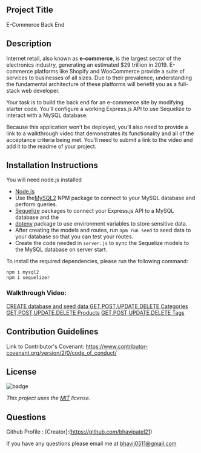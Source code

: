 ## Project Title

E-Commerce Back End

## Description


Internet retail, also known as **e-commerce**, is the largest sector of the electronics industry, generating an estimated $29 trillion in 2019. E-commerce platforms like Shopify and WooCommerce provide a suite of services to businesses of all sizes. Due to their prevalence, understanding the fundamental architecture of these platforms will benefit you as a full-stack web developer.

Your task is to build the back end for an e-commerce site by modifying starter code. You’ll configure a working Express.js API to use Sequelize to interact with a MySQL database.

Because this application won’t be deployed, you’ll also need to provide a link to a walkthrough video that demonstrates its functionality and all of the acceptance criteria being met. You’ll need to submit a link to the video and add it to the readme of your project.

## Installation Instructions

You will need node.js installed 
* [Node.js](https://en.wikipedia.org/wiki/Node.js)
* Use the[MySQL2](https://www.npmjs.com/package/mysql2) NPM package to connect to your MySQL database and perform queries.
* [Sequelize](https://www.npmjs.com/package/sequelize) packages to connect your Express.js API to a MySQL database and the 
* [dotenv](https://www.npmjs.com/package/dotenv) package to use environment variables to store sensitive data.
* After creating the models and routes, run `npm run seed` to seed data to your database so that you can test your routes.
* Create the code needed in `server.js` to sync the Sequelize models to the MySQL database on server start.



To install the required dependencies, please run the following command:

```
npm i mysql2
npm i sequelizer

```


### Walkthrough Video: 


[CREATE database and seed data ](https://drive.google.com/file/d/1zWIbsiruCbIgKUnomxm0ZyWXaeC1fGwR/view)
[GET,POST,UPDATE,DELETE Categories ](https://drive.google.com/file/d/1YuSX5v5ZFnd5OH8ERKI1QCeYRfkzftus/view)
[GET,POST,UPDATE,DELETE Products](https://drive.google.com/file/d/1dMA8wCxMQKU8bl6PSTt2pOc9xYN_bykB/view)
[GET,POST,UPDATE,DELETE Tags](https://drive.google.com/file/d/1CXuYxzgNUYWNdWY6GDi_Lr15WbSknXdC/view)


## Contribution Guidelines
Link to Contributor's Covenant: https://www.contributor-covenant.org/version/2/0/code_of_conduct/

## License
![badge](https://img.shields.io/badge/license-MIT-blueviolet)

*This project uses the [MIT](https://spdx.org/licenses/MIT.html) license.*


## Questions
Github Profile : [Creator]:(https://github.com/bhavipatel21)

If you have any questions please email me at bhavij0511@gmail.com